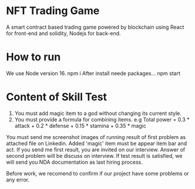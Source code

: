 # NFT Trading Game
A smart contract based trading game powered by blockchain using React for front-end and solidity, Nodejs for back-end.

# How to run
We use Node version 16.
npm i
After install neede packages...
npm start

# Content of Skill Test
1. You must add magic item to a god without changing its current style.
2. You must provide a formula for combining items.
   e.g Total power = 0.3 * attack + 0.2 * defense + 0.15 * stamina + 0.35 * magic

You must send me screenshot images of running result of first problem as attached file on Linkedin.
Added 'magic' item must be appear item bar and act.
If you send me first result, you are invited on our interview.
Answer of second problem will be discuss on interview.
If test result is satisfied, we will send you NDA documentation as last hiring process.

Before work, we recomend to confirm if our project have some problems or any error.

